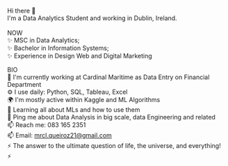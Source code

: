 Hi there 👋 <br />
I'm a Data Analytics Student and working in Dublin, Ireland. <br /> <br />
NOW <br />
✨ MSC in Data Analytics; <br />
✨ Bachelor in Information Systems; <br />
✨ Experience in Design Web and Digital Marketing <br />

BIO <br />
🏢 I'm currently working at Cardinal Maritime as Data Entry on Financial Department<br />
⚙️ I use daily: Python, SQL, Tableau, Excel <br />
🌍 I'm mostly active within Kaggle and ML Algorithms <br />
🌱 Learning all about MLs and how to use them <br />
💬 Ping me about Data Analysis in big scale, data Engineering and related <br />
📫 Reach me: 083 165 2351 <br />
📫 Email: mrcl.queiroz21@gmail.com <br />
⚡️ The answer to the ultimate question of life, the universe, and everything! ⚡️  <br />

<!---
mahqueiroz/mahqueiroz is a ✨ special ✨ repository because its `README.md` (this file) appears on your GitHub profile.
You can click the Preview link to take a look at your changes.
--->
